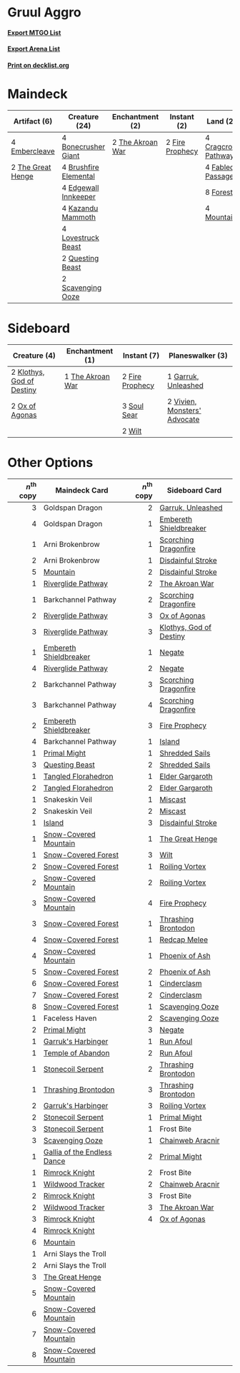 # Gruul Aggro

#### [Export MTGO List](../collection/Gruul%20Aggro/Gruul%20Aggro.txt)
#### [Export Arena List](../collection/Gruul%20Aggro/Gruul%20Aggro_arena.txt)
#### [Print on decklist.org](http://decklist.org/?deckmain=4%09Bonecrusher%20Giant%0A4%09Brushfire%20Elemental%0A4%09Cragcrown%20Pathway%0A4%09Edgewall%20Innkeeper%0A4%09Embercleave%0A4%09Fabled%20Passage%0A2%09Fire%20Prophecy%0A8%09Forest%0A2%09Goldspan%20Dragon%0A4%09Kazandu%20Mammoth%0A4%09Lovestruck%20Beast%0A4%09Mountain%0A2%09Questing%20Beast%0A2%09Scavenging%20Ooze%0A4%09Shatterskull%20Smashing%0A2%09The%20Akroan%20War%0A2%09The%20Great%20Henge&deckside=2%09Fire%20Prophecy%0A1%09Garruk,%20Unleashed%0A2%09Klothys,%20God%20of%20Destiny%0A2%09Ox%20of%20Agonas%0A3%09Soul%20Sear%0A1%09The%20Akroan%20War%0A2%09Vivien,%20Monsters'%20Advocate%0A2%09Wilt)
# Maindeck

|                                        Artifact (6)                                        |                                         Creature (24)                                          |                                      Enchantment (2)                                      |                                       Instant (2)                                        |                                          Land (20)                                           |                                           Sorcery (4)                                            |   Unknown (2)   |
|--------------------------------------------------------------------------------------------|------------------------------------------------------------------------------------------------|-------------------------------------------------------------------------------------------|------------------------------------------------------------------------------------------|----------------------------------------------------------------------------------------------|--------------------------------------------------------------------------------------------------|-----------------|
|4 [Embercleave](http://gatherer.wizards.com/Pages/Card/Details.aspx?multiverseid=473082)    |4 [Bonecrusher Giant](http://gatherer.wizards.com/Pages/Card/Details.aspx?multiverseid=473077)  |2 [The Akroan War](http://gatherer.wizards.com/Pages/Card/Details.aspx?multiverseid=476375)|2 [Fire Prophecy](http://gatherer.wizards.com/Pages/Card/Details.aspx?multiverseid=479636)|4 [Cragcrown Pathway](http://gatherer.wizards.com/Pages/Card/Details.aspx?multiverseid=491915)|4 [Shatterskull Smashing](http://gatherer.wizards.com/Pages/Card/Details.aspx?multiverseid=491802)|2 Goldspan Dragon|
|2 [The Great Henge](http://gatherer.wizards.com/Pages/Card/Details.aspx?multiverseid=473123)|4 [Brushfire Elemental](http://gatherer.wizards.com/Pages/Card/Details.aspx?multiverseid=491872)|                                                                                           |                                                                                          |4 [Fabled Passage](http://gatherer.wizards.com/Pages/Card/Details.aspx?multiverseid=473206)   |                                                                                                  |                 |
|                                                                                            |4 [Edgewall Innkeeper](http://gatherer.wizards.com/Pages/Card/Details.aspx?multiverseid=473113) |                                                                                           |                                                                                          |8 [Forest](http://gatherer.wizards.com/Pages/Card/Details.aspx?multiverseid=439860)           |                                                                                                  |                 |
|                                                                                            |4 [Kazandu Mammoth](http://gatherer.wizards.com/Pages/Card/Details.aspx?multiverseid=491835)    |                                                                                           |                                                                                          |4 [Mountain](http://gatherer.wizards.com/Pages/Card/Details.aspx?multiverseid=439859)         |                                                                                                  |                 |
|                                                                                            |4 [Lovestruck Beast](http://gatherer.wizards.com/Pages/Card/Details.aspx?multiverseid=473127)   |                                                                                           |                                                                                          |                                                                                              |                                                                                                  |                 |
|                                                                                            |2 [Questing Beast](http://gatherer.wizards.com/Pages/Card/Details.aspx?multiverseid=473133)     |                                                                                           |                                                                                          |                                                                                              |                                                                                                  |                 |
|                                                                                            |2 [Scavenging Ooze](http://gatherer.wizards.com/Pages/Card/Details.aspx?multiverseid=420783)    |                                                                                           |                                                                                          |                                                                                              |                                                                                                  |                 |


# Sideboard

|                                            Creature (4)                                            |                                      Enchantment (1)                                      |                                       Instant (7)                                        |                                           Planeswalker (3)                                            |
|----------------------------------------------------------------------------------------------------|-------------------------------------------------------------------------------------------|------------------------------------------------------------------------------------------|-------------------------------------------------------------------------------------------------------|
|2 [Klothys, God of Destiny](http://gatherer.wizards.com/Pages/Card/Details.aspx?multiverseid=476471)|1 [The Akroan War](http://gatherer.wizards.com/Pages/Card/Details.aspx?multiverseid=476375)|2 [Fire Prophecy](http://gatherer.wizards.com/Pages/Card/Details.aspx?multiverseid=479636)|1 [Garruk, Unleashed](http://gatherer.wizards.com/Pages/Card/Details.aspx?multiverseid=485506)         |
|2 [Ox of Agonas](http://gatherer.wizards.com/Pages/Card/Details.aspx?multiverseid=476398)           |                                                                                           |3 [Soul Sear](http://gatherer.wizards.com/Pages/Card/Details.aspx?multiverseid=485483)    |2 [Vivien, Monsters' Advocate](http://gatherer.wizards.com/Pages/Card/Details.aspx?multiverseid=479695)|
|                                                                                                    |                                                                                           |2 [Wilt](http://gatherer.wizards.com/Pages/Card/Details.aspx?multiverseid=479696)         |                                                                                                       |


# Other Options

|*n*<sup>th</sup> copy|                                            Maindeck Card                                             |*n*<sup>th</sup> copy|                                          Sideboard Card                                          |
|--------------------:|------------------------------------------------------------------------------------------------------|--------------------:|--------------------------------------------------------------------------------------------------|
|                    3|Goldspan Dragon                                                                                       |                    2|[Garruk, Unleashed](http://gatherer.wizards.com/Pages/Card/Details.aspx?multiverseid=485506)      |
|                    4|Goldspan Dragon                                                                                       |                    1|[Embereth Shieldbreaker](http://gatherer.wizards.com/Pages/Card/Details.aspx?multiverseid=473084) |
|                    1|Arni Brokenbrow                                                                                       |                    1|[Scorching Dragonfire](http://gatherer.wizards.com/Pages/Card/Details.aspx?multiverseid=473101)   |
|                    2|Arni Brokenbrow                                                                                       |                    1|[Disdainful Stroke](http://gatherer.wizards.com/Pages/Card/Details.aspx?multiverseid=420705)      |
|                    5|[Mountain](http://gatherer.wizards.com/Pages/Card/Details.aspx?multiverseid=439859)                   |                    2|[Disdainful Stroke](http://gatherer.wizards.com/Pages/Card/Details.aspx?multiverseid=420705)      |
|                    1|[Riverglide Pathway](http://gatherer.wizards.com/Pages/Card/Details.aspx?multiverseid=491920)         |                    2|[The Akroan War](http://gatherer.wizards.com/Pages/Card/Details.aspx?multiverseid=476375)         |
|                    1|Barkchannel Pathway                                                                                   |                    2|[Scorching Dragonfire](http://gatherer.wizards.com/Pages/Card/Details.aspx?multiverseid=473101)   |
|                    2|[Riverglide Pathway](http://gatherer.wizards.com/Pages/Card/Details.aspx?multiverseid=491920)         |                    3|[Ox of Agonas](http://gatherer.wizards.com/Pages/Card/Details.aspx?multiverseid=476398)           |
|                    3|[Riverglide Pathway](http://gatherer.wizards.com/Pages/Card/Details.aspx?multiverseid=491920)         |                    3|[Klothys, God of Destiny](http://gatherer.wizards.com/Pages/Card/Details.aspx?multiverseid=476471)|
|                    1|[Embereth Shieldbreaker](http://gatherer.wizards.com/Pages/Card/Details.aspx?multiverseid=473084)     |                    1|[Negate](http://gatherer.wizards.com/Pages/Card/Details.aspx?multiverseid=423707)                 |
|                    4|[Riverglide Pathway](http://gatherer.wizards.com/Pages/Card/Details.aspx?multiverseid=491920)         |                    2|[Negate](http://gatherer.wizards.com/Pages/Card/Details.aspx?multiverseid=423707)                 |
|                    2|Barkchannel Pathway                                                                                   |                    3|[Scorching Dragonfire](http://gatherer.wizards.com/Pages/Card/Details.aspx?multiverseid=473101)   |
|                    3|Barkchannel Pathway                                                                                   |                    4|[Scorching Dragonfire](http://gatherer.wizards.com/Pages/Card/Details.aspx?multiverseid=473101)   |
|                    2|[Embereth Shieldbreaker](http://gatherer.wizards.com/Pages/Card/Details.aspx?multiverseid=473084)     |                    3|[Fire Prophecy](http://gatherer.wizards.com/Pages/Card/Details.aspx?multiverseid=479636)          |
|                    4|Barkchannel Pathway                                                                                   |                    1|[Island](http://gatherer.wizards.com/Pages/Card/Details.aspx?multiverseid=439857)                 |
|                    1|[Primal Might](http://gatherer.wizards.com/Pages/Card/Details.aspx?multiverseid=485520)               |                    1|[Shredded Sails](http://gatherer.wizards.com/Pages/Card/Details.aspx?multiverseid=479656)         |
|                    3|[Questing Beast](http://gatherer.wizards.com/Pages/Card/Details.aspx?multiverseid=473133)             |                    2|[Shredded Sails](http://gatherer.wizards.com/Pages/Card/Details.aspx?multiverseid=479656)         |
|                    1|[Tangled Florahedron](http://gatherer.wizards.com/Pages/Card/Details.aspx?multiverseid=491859)        |                    1|[Elder Gargaroth](http://gatherer.wizards.com/Pages/Card/Details.aspx?multiverseid=485502)        |
|                    2|[Tangled Florahedron](http://gatherer.wizards.com/Pages/Card/Details.aspx?multiverseid=491859)        |                    2|[Elder Gargaroth](http://gatherer.wizards.com/Pages/Card/Details.aspx?multiverseid=485502)        |
|                    1|Snakeskin Veil                                                                                        |                    1|[Miscast](http://gatherer.wizards.com/Pages/Card/Details.aspx?multiverseid=485380)                |
|                    2|Snakeskin Veil                                                                                        |                    2|[Miscast](http://gatherer.wizards.com/Pages/Card/Details.aspx?multiverseid=485380)                |
|                    1|[Island](http://gatherer.wizards.com/Pages/Card/Details.aspx?multiverseid=439857)                     |                    3|[Disdainful Stroke](http://gatherer.wizards.com/Pages/Card/Details.aspx?multiverseid=420705)      |
|                    1|[Snow-Covered Mountain](http://gatherer.wizards.com/Pages/Card/Details.aspx?multiverseid=121233)      |                    1|[The Great Henge](http://gatherer.wizards.com/Pages/Card/Details.aspx?multiverseid=473123)        |
|                    1|[Snow-Covered Forest](http://gatherer.wizards.com/Pages/Card/Details.aspx?multiverseid=121192)        |                    3|[Wilt](http://gatherer.wizards.com/Pages/Card/Details.aspx?multiverseid=479696)                   |
|                    2|[Snow-Covered Forest](http://gatherer.wizards.com/Pages/Card/Details.aspx?multiverseid=121192)        |                    1|[Roiling Vortex](http://gatherer.wizards.com/Pages/Card/Details.aspx?multiverseid=491797)         |
|                    2|[Snow-Covered Mountain](http://gatherer.wizards.com/Pages/Card/Details.aspx?multiverseid=121233)      |                    2|[Roiling Vortex](http://gatherer.wizards.com/Pages/Card/Details.aspx?multiverseid=491797)         |
|                    3|[Snow-Covered Mountain](http://gatherer.wizards.com/Pages/Card/Details.aspx?multiverseid=121233)      |                    4|[Fire Prophecy](http://gatherer.wizards.com/Pages/Card/Details.aspx?multiverseid=479636)          |
|                    3|[Snow-Covered Forest](http://gatherer.wizards.com/Pages/Card/Details.aspx?multiverseid=121192)        |                    1|[Thrashing Brontodon](http://gatherer.wizards.com/Pages/Card/Details.aspx?multiverseid=456570)    |
|                    4|[Snow-Covered Forest](http://gatherer.wizards.com/Pages/Card/Details.aspx?multiverseid=121192)        |                    1|[Redcap Melee](http://gatherer.wizards.com/Pages/Card/Details.aspx?multiverseid=473097)           |
|                    4|[Snow-Covered Mountain](http://gatherer.wizards.com/Pages/Card/Details.aspx?multiverseid=121233)      |                    1|[Phoenix of Ash](http://gatherer.wizards.com/Pages/Card/Details.aspx?multiverseid=476399)         |
|                    5|[Snow-Covered Forest](http://gatherer.wizards.com/Pages/Card/Details.aspx?multiverseid=121192)        |                    2|[Phoenix of Ash](http://gatherer.wizards.com/Pages/Card/Details.aspx?multiverseid=476399)         |
|                    6|[Snow-Covered Forest](http://gatherer.wizards.com/Pages/Card/Details.aspx?multiverseid=121192)        |                    1|[Cinderclasm](http://gatherer.wizards.com/Pages/Card/Details.aspx?multiverseid=491776)            |
|                    7|[Snow-Covered Forest](http://gatherer.wizards.com/Pages/Card/Details.aspx?multiverseid=121192)        |                    2|[Cinderclasm](http://gatherer.wizards.com/Pages/Card/Details.aspx?multiverseid=491776)            |
|                    8|[Snow-Covered Forest](http://gatherer.wizards.com/Pages/Card/Details.aspx?multiverseid=121192)        |                    1|[Scavenging Ooze](http://gatherer.wizards.com/Pages/Card/Details.aspx?multiverseid=420783)        |
|                    1|Faceless Haven                                                                                        |                    2|[Scavenging Ooze](http://gatherer.wizards.com/Pages/Card/Details.aspx?multiverseid=420783)        |
|                    2|[Primal Might](http://gatherer.wizards.com/Pages/Card/Details.aspx?multiverseid=485520)               |                    3|[Negate](http://gatherer.wizards.com/Pages/Card/Details.aspx?multiverseid=423707)                 |
|                    1|[Garruk's Harbinger](http://gatherer.wizards.com/Pages/Card/Details.aspx?multiverseid=485508)         |                    1|[Run Afoul](http://gatherer.wizards.com/Pages/Card/Details.aspx?multiverseid=485524)              |
|                    1|[Temple of Abandon](http://gatherer.wizards.com/Pages/Card/Details.aspx?multiverseid=373711)          |                    2|[Run Afoul](http://gatherer.wizards.com/Pages/Card/Details.aspx?multiverseid=485524)              |
|                    1|[Stonecoil Serpent](http://gatherer.wizards.com/Pages/Card/Details.aspx?multiverseid=473197)          |                    2|[Thrashing Brontodon](http://gatherer.wizards.com/Pages/Card/Details.aspx?multiverseid=456570)    |
|                    1|[Thrashing Brontodon](http://gatherer.wizards.com/Pages/Card/Details.aspx?multiverseid=456570)        |                    3|[Thrashing Brontodon](http://gatherer.wizards.com/Pages/Card/Details.aspx?multiverseid=456570)    |
|                    2|[Garruk's Harbinger](http://gatherer.wizards.com/Pages/Card/Details.aspx?multiverseid=485508)         |                    3|[Roiling Vortex](http://gatherer.wizards.com/Pages/Card/Details.aspx?multiverseid=491797)         |
|                    2|[Stonecoil Serpent](http://gatherer.wizards.com/Pages/Card/Details.aspx?multiverseid=473197)          |                    1|[Primal Might](http://gatherer.wizards.com/Pages/Card/Details.aspx?multiverseid=485520)           |
|                    3|[Stonecoil Serpent](http://gatherer.wizards.com/Pages/Card/Details.aspx?multiverseid=473197)          |                    1|Frost Bite                                                                                        |
|                    3|[Scavenging Ooze](http://gatherer.wizards.com/Pages/Card/Details.aspx?multiverseid=420783)            |                    1|[Chainweb Aracnir](http://gatherer.wizards.com/Pages/Card/Details.aspx?multiverseid=476418)       |
|                    1|[Gallia of the Endless Dance](http://gatherer.wizards.com/Pages/Card/Details.aspx?multiverseid=476468)|                    2|[Primal Might](http://gatherer.wizards.com/Pages/Card/Details.aspx?multiverseid=485520)           |
|                    1|[Rimrock Knight](http://gatherer.wizards.com/Pages/Card/Details.aspx?multiverseid=473099)             |                    2|Frost Bite                                                                                        |
|                    1|[Wildwood Tracker](http://gatherer.wizards.com/Pages/Card/Details.aspx?multiverseid=473145)           |                    2|[Chainweb Aracnir](http://gatherer.wizards.com/Pages/Card/Details.aspx?multiverseid=476418)       |
|                    2|[Rimrock Knight](http://gatherer.wizards.com/Pages/Card/Details.aspx?multiverseid=473099)             |                    3|Frost Bite                                                                                        |
|                    2|[Wildwood Tracker](http://gatherer.wizards.com/Pages/Card/Details.aspx?multiverseid=473145)           |                    3|[The Akroan War](http://gatherer.wizards.com/Pages/Card/Details.aspx?multiverseid=476375)         |
|                    3|[Rimrock Knight](http://gatherer.wizards.com/Pages/Card/Details.aspx?multiverseid=473099)             |                    4|[Ox of Agonas](http://gatherer.wizards.com/Pages/Card/Details.aspx?multiverseid=476398)           |
|                    4|[Rimrock Knight](http://gatherer.wizards.com/Pages/Card/Details.aspx?multiverseid=473099)             |                     |                                                                                                  |
|                    6|[Mountain](http://gatherer.wizards.com/Pages/Card/Details.aspx?multiverseid=439859)                   |                     |                                                                                                  |
|                    1|Arni Slays the Troll                                                                                  |                     |                                                                                                  |
|                    2|Arni Slays the Troll                                                                                  |                     |                                                                                                  |
|                    3|[The Great Henge](http://gatherer.wizards.com/Pages/Card/Details.aspx?multiverseid=473123)            |                     |                                                                                                  |
|                    5|[Snow-Covered Mountain](http://gatherer.wizards.com/Pages/Card/Details.aspx?multiverseid=121233)      |                     |                                                                                                  |
|                    6|[Snow-Covered Mountain](http://gatherer.wizards.com/Pages/Card/Details.aspx?multiverseid=121233)      |                     |                                                                                                  |
|                    7|[Snow-Covered Mountain](http://gatherer.wizards.com/Pages/Card/Details.aspx?multiverseid=121233)      |                     |                                                                                                  |
|                    8|[Snow-Covered Mountain](http://gatherer.wizards.com/Pages/Card/Details.aspx?multiverseid=121233)      |                     |                                                                                                  |

